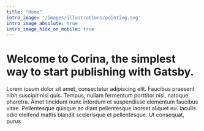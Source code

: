 ```yaml
---
title: "Home"
intro_image: "/images/illustrations/pointing.svg"
intro_image_absolute: true
intro_image_hide_on_mobile: true
---
```


# Welcome to Corina, the simplest way to start publishing with Gatsby.

Lorem ipsum dolor sit amet, consectetur adipiscing elit. Faucibus praesent nibh suscipit nisl quis. Tempus, nullam fermentum porttitor nisl, natoque pharetra. Amet tincidunt nunc interdum et suspendisse elementum faucibus vitae. Pellentesque quisque ac diam pellentesque laoreet aliquet eu. Iaculis odio eleifend mattis blandit scelerisque et pellentesque. Ut consequat, purus
